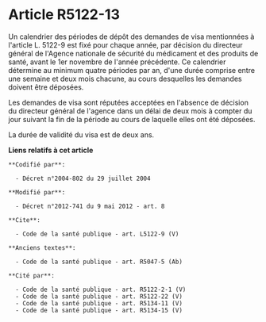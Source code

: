 # Article R5122-13

Un calendrier des périodes de dépôt des demandes de visa mentionnées à l'article L. 5122-9 est fixé pour chaque année, par
décision du directeur général de l'Agence nationale de sécurité du médicament et des produits de santé, avant le 1er novembre
de l'année précédente. Ce calendrier détermine au minimum quatre périodes par an, d'une durée comprise entre une semaine et
deux mois chacune, au cours desquelles les demandes doivent être déposées. 

Les demandes de visa sont réputées acceptées en l'absence de décision du directeur général de l'agence dans un délai de deux
mois à compter du jour suivant la fin de la période au cours de laquelle elles ont été déposées. 

La durée de validité du visa est de deux ans.

**Liens relatifs à cet article**

	**Codifié par**:

	  - Décret n°2004-802 du 29 juillet 2004

	**Modifié par**:

	  - Décret n°2012-741 du 9 mai 2012 - art. 8

	**Cite**:

	  - Code de la santé publique - art. L5122-9 (V)

	**Anciens textes**:

	  - Code de la santé publique - art. R5047-5 (Ab)

	**Cité par**:

	  - Code de la santé publique - art. R5122-2-1 (V)
	  - Code de la santé publique - art. R5122-22 (V)
	  - Code de la santé publique - art. R5134-11 (V)
	  - Code de la santé publique - art. R5134-15 (V)
